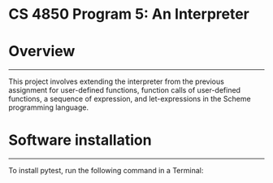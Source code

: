 # CS 4850 Program 5: An Interpreter

# Overview
---
This project involves extending the interpreter from the previous assignment for user-defined functions, function calls of user-defined functions, a sequence of expression, and let-expressions in the Scheme programming language.

# Software installation
---
To install pytest, run the following command in a Terminal:

